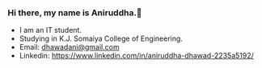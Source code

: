 ### Hi there, my name is Aniruddha.👋
- I am an IT student.
- Studying in K.J. Somaiya College of Engineering.
- Email: dhawadani@gmail.com
- Linkedin: https://www.linkedin.com/in/aniruddha-dhawad-2235a5192/




<!--
**Aniruddha124/Aniruddha124** is a ✨ _special_ ✨ repository because its `README.md` (this file) appears on your GitHub profile.

Here are some ideas to get you started:

- 🔭 I’m currently working on ...
- 🌱 I’m currently learning ...
- 👯 I’m looking to collaborate on ...
- 🤔 I’m looking for help with ...
- 💬 Ask me about ...
- 📫 How to reach me: ...
- 😄 Pronouns: ...
- ⚡ Fun fact: ..
-->
